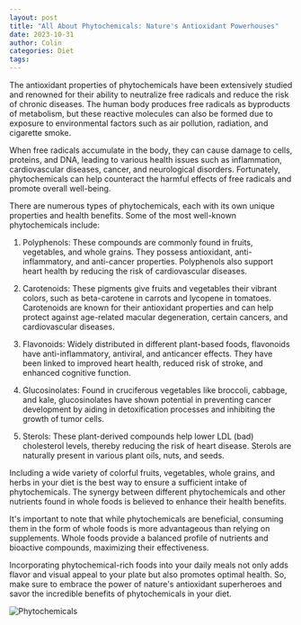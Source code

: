 ```yaml
---
layout: post
title: "All About Phytochemicals: Nature's Antioxidant Powerhouses"
date: 2023-10-31
author: Colin
categories: Diet
tags: 
---
```


The antioxidant properties of phytochemicals have been extensively studied and renowned for their ability to neutralize free radicals and reduce the risk of chronic diseases. The human body produces free radicals as byproducts of metabolism, but these reactive molecules can also be formed due to exposure to environmental factors such as air pollution, radiation, and cigarette smoke.

When free radicals accumulate in the body, they can cause damage to cells, proteins, and DNA, leading to various health issues such as inflammation, cardiovascular diseases, cancer, and neurological disorders. Fortunately, phytochemicals can help counteract the harmful effects of free radicals and promote overall well-being.

There are numerous types of phytochemicals, each with its own unique properties and health benefits. Some of the most well-known phytochemicals include:

1. Polyphenols: These compounds are commonly found in fruits, vegetables, and whole grains. They possess antioxidant, anti-inflammatory, and anti-cancer properties. Polyphenols also support heart health by reducing the risk of cardiovascular diseases.

2. Carotenoids: These pigments give fruits and vegetables their vibrant colors, such as beta-carotene in carrots and lycopene in tomatoes. Carotenoids are known for their antioxidant properties and can help protect against age-related macular degeneration, certain cancers, and cardiovascular diseases.

3. Flavonoids: Widely distributed in different plant-based foods, flavonoids have anti-inflammatory, antiviral, and anticancer effects. They have been linked to improved heart health, reduced risk of stroke, and enhanced cognitive function.

4. Glucosinolates: Found in cruciferous vegetables like broccoli, cabbage, and kale, glucosinolates have shown potential in preventing cancer development by aiding in detoxification processes and inhibiting the growth of tumor cells.

5. Sterols: These plant-derived compounds help lower LDL (bad) cholesterol levels, thereby reducing the risk of heart disease. Sterols are naturally present in various plant oils, nuts, and seeds.

Including a wide variety of colorful fruits, vegetables, whole grains, and herbs in your diet is the best way to ensure a sufficient intake of phytochemicals. The synergy between different phytochemicals and other nutrients found in whole foods is believed to enhance their health benefits.

It's important to note that while phytochemicals are beneficial, consuming them in the form of whole foods is more advantageous than relying on supplements. Whole foods provide a balanced profile of nutrients and bioactive compounds, maximizing their effectiveness.

Incorporating phytochemical-rich foods into your daily meals not only adds flavor and visual appeal to your plate but also promotes optimal health. So, make sure to embrace the power of nature's antioxidant superheroes and savor the incredible benefits of phytochemicals in your diet.

![Phytochemicals](https://source.unsplash.com/1600x900/?nutrition)